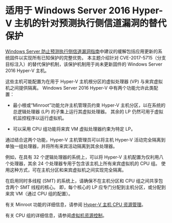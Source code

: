 # <a name="alternative-protection-for-windows-server-2016-hyper-v-hosts-against-the-speculative-execution-side-channel-vulnerabilities"></a>适用于 Windows Server 2016 Hyper-V 主机的针对预测执行侧信道漏洞的替代保护 

[Windows Server 防止预测执行侧信道漏洞指南](https://support.microsoft.com/help/4072698/windows-server-guidance-to-protect-against-the-speculative-execution)中建议的缓解包括应用更新的系统固件以实现所有已知保护的完整优势。 本主题介绍针对 CVE-2017-5715（分支目标注入）的替代保护机制，该保护机制用于尚未更新固件的 Windows Server 2016 Hyper-V 主机。 

这些主机可能配置为在用于 Hyper-V 主机根分区的虚拟处理器 (VP) 与来宾虚拟机之间提供隔离。 Windows Server 2016 Hyper-V 中有两个功能允许此类配置： 

- 最小根或“Minroot”功能允许主机管理员约束 Hyper-V 主机分区，以在系统的总逻辑处理器 (LP) 的子集上运行其虚拟处理器。 其余的 LP 仍然可用于虚拟机监控程序以运行虚拟机。 

- 可以采用 CPU 组功能将来宾 VM 虚拟处理器约束为特定 LP。 

通过结合这两个功能，Hyper-V 主机管理员可以将主机 Hyper-V 活动完全隔离到单独一组处理器，并将所有来宾活动隔离到其余处理器。 

例如，在具有 32 个逻辑处理器的系统上，可以将 Hyper-V 主机配置为仅利用八个处理器，其余 24 个处理器专用于包含该主机上所有来宾虚拟机的 CPU 组。 使用这种方式，可在主机分区和来宾虚拟机之间实现完全隔离。 

在启用同时多线程 (SMT) 的系统上，请确保不在主机分区和 CPU 组之间共享包含两个 SMT 线程的核心。 即，每个核心的 LP 应专门分配到主机分区，或分配到来宾 VM（通过 CPU 组的配置）。 

有关 Minroot 功能的详细信息，请参阅 [Hyper-V 主机 CPU 资源管理](https://docs.microsoft.com/windows-server/virtualization/hyper-v/manage/manage-hyper-v-minroot-2016)。  

有关 CPU 组的详细信息，请参阅[虚拟机资源控制](https://docs.microsoft.com/windows-server/virtualization/hyper-v/manage/manage-hyper-v-cpugroups)。 


